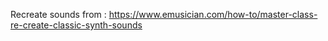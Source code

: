 Recreate sounds from : https://www.emusician.com/how-to/master-class-re-create-classic-synth-sounds
